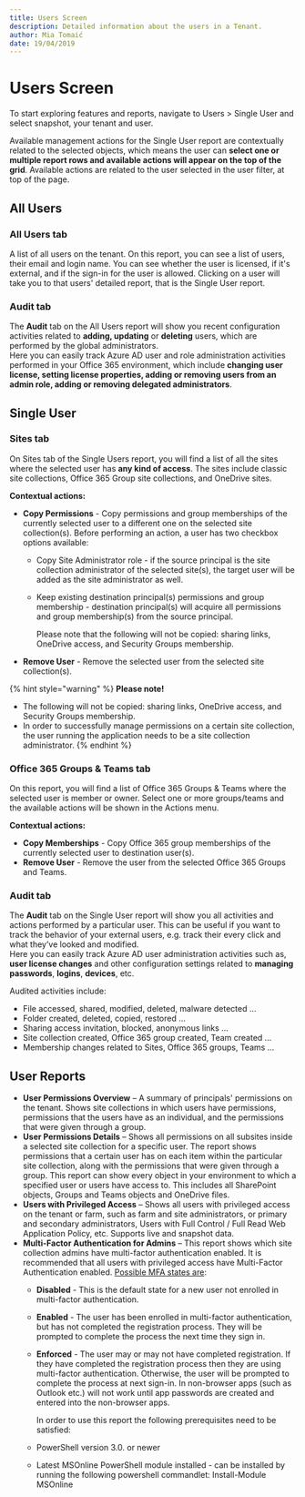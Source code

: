 ```yaml
---
title: Users Screen
description: Detailed information about the users in a Tenant.
author: Mia Tomaić
date: 19/04/2019
---
```


# Users Screen

To start exploring features and reports, navigate to Users &gt; Single User and select snapshot, your tenant and user.

Available management actions for the Single User report are contextually related to the selected objects, which means the user can **select one or multiple report rows and available actions will appear on the top of the grid**. Available actions are related to the user selected in the user filter, at top of the page.

## All Users

### All Users tab

A list of all users on the tenant. On this report, you can see a list of users, their email and login name. You can see whether the user is licensed, if it's external, and if the sign-in for the user is allowed. Clicking on a user will take you to that users' detailed report, that is the Single User report.

### Audit tab

The **Audit** tab on the All Users report will show you recent configuration activities related to **adding, updating** or **deleting** users, which are performed by the global administrators.  
Here you can easily track Azure AD user and role administration activities performed in your Office 365 environment, which include **changing user license, setting license properties, adding or removing users from an admin role, adding or removing delegated administrators**.

## Single User

### Sites tab

On Sites tab of the Single Users report, you will find a list of all the sites where the selected user has **any kind of access**. The sites include classic site collections, Office 365 Group site collections, and OneDrive sites.

**Contextual actions:**

* **Copy Permissions** - Copy permissions and group memberships of the currently selected user to a different one on the selected site collection\(s\). Before performing an action, a user has two checkbox options available:
  * Copy Site Administrator role - if the source principal is the site collection administrator of the selected site\(s\), the target user will be added as the site administrator as well. 
  * Keep existing destination principal\(s\) permissions and group membership - destination principal\(s\) will acquire all permissions and group membership\(s\) from the source principal.

    Please note that the following will not be copied: sharing links, OneDrive access, and Security Groups membership.
* **Remove User** - Remove the selected user from the selected site collection\(s\).

{% hint style="warning" %}
**Please note!**

* The following will not be copied: sharing links, OneDrive access, and Security Groups membership.
* In order to successfully manage permissions on a certain site collection, the user running the application needs to be a site collection administrator.
{% endhint %}

### Office 365 Groups & Teams tab

On this report, you will find a list of Office 365 Groups & Teams where the selected user is member or owner. Select one or more groups/teams and the available actions will be shown in the Actions menu.

**Contextual actions:**

* **Copy Memberships** - Copy Office 365 group memberships of the currently selected user to destination user\(s\).
* **Remove User** - Remove the user from the selected Office 365 Groups and Teams.

### Audit tab

The **Audit** tab on the Single User report will show you all activities and actions performed by a particular user. This can be useful if you want to track the behavior of your external users, e.g. track their every click and what they’ve looked and modified.  
Here you can easily track Azure AD user administration activities such as, **user license changes** and other configuration settings related to **managing passwords**, **logins**, **devices**, etc.

Audited activities include:

* File accessed, shared, modified, deleted, malware detected …
* Folder created, deleted, copied, restored …
* Sharing access invitation, blocked, anonymous links …
* Site collection created, Office 365 group created, Team created …
* Membership changes related to Sites, Office 365 groups, Teams …

## User Reports

* **User Permissions Overview** – A summary of principals' permissions on the tenant. Shows site collections in which users have permissions, permissions that the users have as an individual, and the permissions that were given through a group. 
* **User Permissions Details** – Shows all permissions on all subsites inside a selected site collection for a specific user. The report shows permissions that a certain user has on each item within the particular site collection, along with the permissions that were given through a group. This report can show every object in your environment to which a specified user or users have access to. This includes all SharePoint objects, Groups and Teams objects and OneDrive files.  
* **Users with Privileged Access** – Shows all users with privileged access on the tenant or farm, such as farm and site administrators, or primary and secondary administrators, Users with Full Control / Full Read Web Application Policy, etc. Supports live and snapshot data.
* **Multi-Factor Authentication for Admins** – This report shows which site collection admins have multi-factor authentication enabled. It is recommended that all users with privileged access have Multi-Factor Authentication enabled. [Possible MFA states are](https://social.msdn.microsoft.com/Forums/azure/en-US/46d1e71e-f98a-4e97-94f8-11621c3385d8/mfa-status-enabled-enforced?forum=windowsazureactiveauthentication):
  * **Disabled** - This is the default state for a new user not enrolled in multi-factor authentication.
  * **Enabled** - The user has been enrolled in multi-factor authentication, but has not completed the registration process. They will be prompted to complete the process the next time they sign in.
  * **Enforced** - The user may or may not have completed registration. If they have completed the registration process then they are using multi-factor authentication. Otherwise, the user will be prompted to complete the process at next sign-in. In non-browser apps \(such as Outlook etc.\) will not work until app passwords are created and entered into the non-browser apps.

    In order to use this report the following prerequisites need to be satisfied:

  * PowerShell version 3.0. or newer
  * Latest MSOnline PowerShell module installed - can be installed by running the following powershell commandlet: Install-Module MSOnline